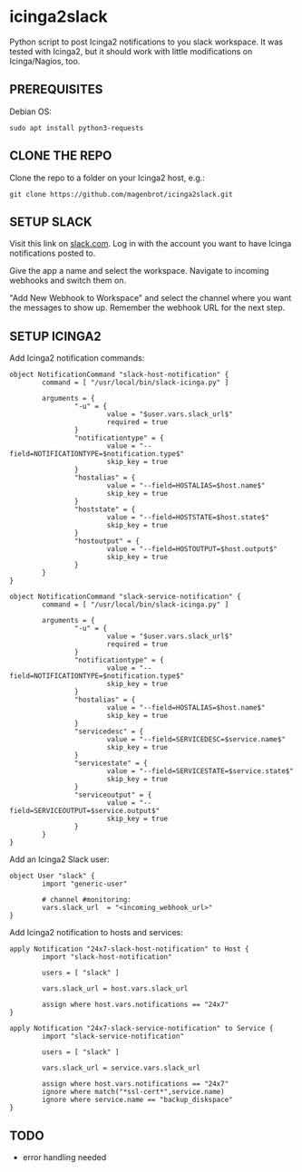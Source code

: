 # icinga2slack

Python script to post Icinga2 notifications to you slack workspace. It was tested with Icinga2, but it should work with little modifications on Icinga/Nagios, too.

## PREREQUISITES

Debian OS:
```
sudo apt install python3-requests
```

## CLONE THE REPO

Clone the repo to a folder on your Icinga2 host, e.g.:
```
git clone https://github.com/magenbrot/icinga2slack.git
```

## SETUP SLACK

Visit this link on [slack.com](https://api.slack.com/apps?new_app=1). Log in with the account you want to have Icinga notifications posted to.

Give the app a name and select the workspace. Navigate to incoming webhooks and switch them on.

"Add New Webhook to Workspace" and select the channel where you want the messages to show up. Remember the webhook URL for the next step.

## SETUP ICINGA2

Add Icinga2 notification commands:
```
object NotificationCommand "slack-host-notification" {
        command = [ "/usr/local/bin/slack-icinga.py" ]

        arguments = {
                "-u" = {
                        value = "$user.vars.slack_url$"
                        required = true
                }
                "notificationtype" = {
                        value = "--field=NOTIFICATIONTYPE=$notification.type$"
                        skip_key = true
                }
                "hostalias" = {
                        value = "--field=HOSTALIAS=$host.name$"
                        skip_key = true
                }
                "hoststate" = {
                        value = "--field=HOSTSTATE=$host.state$"
                        skip_key = true
                }
                "hostoutput" = {
                        value = "--field=HOSTOUTPUT=$host.output$"
                        skip_key = true
                }
        }
}

object NotificationCommand "slack-service-notification" {
        command = [ "/usr/local/bin/slack-icinga.py" ]

        arguments = {
                "-u" = {
                        value = "$user.vars.slack_url$"
                        required = true
                }
                "notificationtype" = {
                        value = "--field=NOTIFICATIONTYPE=$notification.type$"
                        skip_key = true
                }
                "hostalias" = {
                        value = "--field=HOSTALIAS=$host.name$"
                        skip_key = true
                }
                "servicedesc" = {
                        value = "--field=SERVICEDESC=$service.name$"
                        skip_key = true
                }
                "servicestate" = {
                        value = "--field=SERVICESTATE=$service.state$"
                        skip_key = true
                }
                "serviceoutput" = {
                        value = "--field=SERVICEOUTPUT=$service.output$"
                        skip_key = true
                }
        }
}
```

Add an Icinga2 Slack user:
```
object User "slack" {
        import "generic-user"

        # channel #monitoring:
        vars.slack_url  = "<incoming_webhook_url>"
}
```

Add Icinga2 notification to hosts and services:
```
apply Notification "24x7-slack-host-notification" to Host {
        import "slack-host-notification"

        users = [ "slack" ]

        vars.slack_url = host.vars.slack_url

        assign where host.vars.notifications == "24x7"
}

apply Notification "24x7-slack-service-notification" to Service {
        import "slack-service-notification"

        users = [ "slack" ]

        vars.slack_url = service.vars.slack_url

        assign where host.vars.notifications == "24x7"
        ignore where match("*ssl-cert*",service.name)
        ignore where service.name == "backup_diskspace"
}
```

## TODO

  + error handling needed
